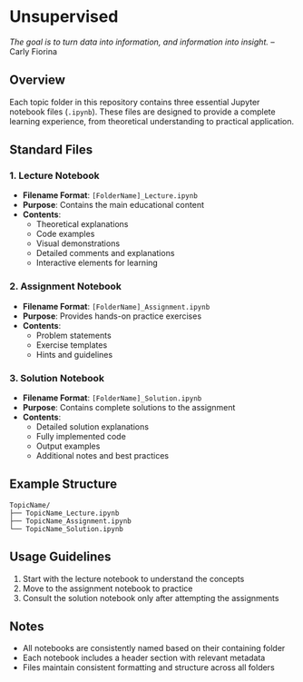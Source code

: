 # Unsupervised

*The goal is to turn data into information, and information into insight.* – Carly Fiorina



## Overview
Each topic folder in this repository contains three essential Jupyter notebook files (`.ipynb`). These files are designed to provide a complete learning experience, from theoretical understanding to practical application.

## Standard Files

### 1. Lecture Notebook
- **Filename Format**: `[FolderName]_Lecture.ipynb`
- **Purpose**: Contains the main educational content
- **Contents**:
  - Theoretical explanations
  - Code examples
  - Visual demonstrations
  - Detailed comments and explanations
  - Interactive elements for learning

### 2. Assignment Notebook
- **Filename Format**: `[FolderName]_Assignment.ipynb`
- **Purpose**: Provides hands-on practice exercises
- **Contents**:
  - Problem statements
  - Exercise templates
  - Hints and guidelines

### 3. Solution Notebook
- **Filename Format**: `[FolderName]_Solution.ipynb`
- **Purpose**: Contains complete solutions to the assignment
- **Contents**:
  - Detailed solution explanations
  - Fully implemented code
  - Output examples
  - Additional notes and best practices

## Example Structure
```
TopicName/
├── TopicName_Lecture.ipynb
├── TopicName_Assignment.ipynb
└── TopicName_Solution.ipynb
```

## Usage Guidelines
1. Start with the lecture notebook to understand the concepts
2. Move to the assignment notebook to practice
3. Consult the solution notebook only after attempting the assignments

## Notes
- All notebooks are consistently named based on their containing folder
- Each notebook includes a header section with relevant metadata
- Files maintain consistent formatting and structure across all folders
